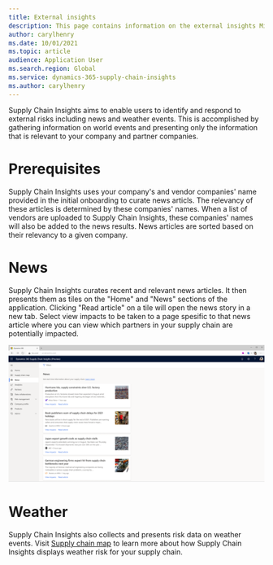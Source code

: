 ```yaml
---
title: External insights
description: This page contains information on the external insights Microsoft Dynamics 365 Supply Chain Insights delivers on real world events
author: carylhenry
ms.date: 10/01/2021
ms.topic: article
audience: Application User
ms.search.region: Global
ms.service: dynamics-365-supply-chain-insights
ms.author: carylhenry
---
```


Supply Chain Insights aims to enable users to identify and respond to external risks including news and weather events. This is accomplished by gathering information on world events and presenting only the information that is relevant to your company and partner companies. 

# Prerequisites
Supply Chain Insights uses your company's and vendor companies' name provided in the initial onboarding to curate news articls. The relevancy of these articles is determined by these companies' names. When a list of vendors are uploaded to Supply Chain Insights, these companies' names will also be added to the news results. News articles are sorted based on their relevancy to a given company.

# News
Supply Chain Insights curates recent and relevant news articles. It then presents them as tiles on the "Home" and "News" sections of the application. Clicking "Read article" on a tile will open the news story in a new tab. Select view impacts to be taken to a page spesific to that news article where you can view which partners in your supply chain are potentially impacted.

![list of news articles](/articles/media/news-list.PNG)

# Weather
Supply Chain Insights also collects and presents risk data on weather events.  Visit [Supply chain map](/articles/supply-chain-map.md) to learn more about how Supply Chain Insights displays weather risk for your supply chain.
